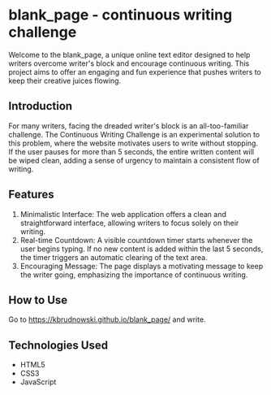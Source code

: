 # blank_page - continuous writing challenge
Welcome to the blank_page, a unique online text editor designed to help writers overcome writer's block and encourage continuous writing. This project aims to offer an engaging and fun experience that pushes writers to keep their creative juices flowing.

## Introduction
For many writers, facing the dreaded writer's block is an all-too-familiar challenge. The Continuous Writing Challenge is an experimental solution to this problem, where the website motivates users to write without stopping. If the user pauses for more than 5 seconds, the entire written content will be wiped clean, adding a sense of urgency to maintain a consistent flow of writing.

## Features
1. Minimalistic Interface: The web application offers a clean and straightforward interface, allowing writers to focus solely on their writing.
2. Real-time Countdown: A visible countdown timer starts whenever the user begins typing. If no new content is added within the last 5 seconds, the timer triggers an automatic clearing of the text area.
3. Encouraging Message: The page displays a motivating message to keep the writer going, emphasizing the importance of continuous writing.

## How to Use
Go to https://kbrudnowski.github.io/blank_page/ and write.

## Technologies Used
- HTML5
- CSS3
- JavaScript
